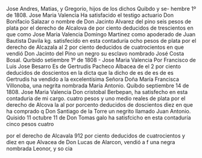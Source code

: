 Jose Andres, Matias, y Gregorio, hijos de los dichos Quibdo y se-
hembre 1º de 1808. Jose Maria Valencia
Ha satisfacido el testigo actuario Don Bonifacio Salazar o nombre de Don Jacinto Alvarez del pino seis pesos de plata por el derecho de Alcalova de por ciento deducidos de trescientos en que como
Jose Maria Valencia
Domingo Martinez como apoderado de Juan Bautista Davila kg. satisfecido en esta contaduría ocho pesos de plata por el derecho de Alcazala al 2 por ciento deducidos de cuatrocientos en que vendió
Don Jacinto del Pino un negro su esclavo nombrado José Costa Bosal. Qurbido setiembre 1º de 1808 - Jose Maria Valencia
Por Francisco de Luis Jose Besarro Es de Gertrudis Pacheco Albacea de el 2 por ciento deducidos de doscientos en la dicta que la dicho de es de es de es
Gertrudis ha vendido a la excelentísima Señora Doña María Francisca Villonoba, una negrita nombrada María Antonio. Quibdo septiembre 14 de 1808. Jose Maria Valencia
Don cristobal Berbepan, ha satisfecho en esta contaduria de mi cargo. cuatro pesos y uno medio reales de plata por el derecho de Alcova la al por porcento deducidos de doscientos diez en que ha comprado q
Don Santiago de la Torre un negrito llamado Juan Antonio. Quisido 11 octubre 11 de
Don Tomas galo ha satisfcicho en esta contaduría cinco pesos cuatro

por el derecho de Alcavala 912 por ciento deducidos de cuatrocientos y diez en que Alvacea de Don Lucas de Alarcon, vendió a f una negra nombrada Leonor, y so cia
